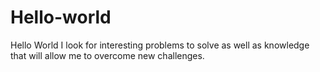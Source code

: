 # Hello-world
Hello World
I look for interesting problems to solve as well as knowledge that will allow me to overcome new challenges.
